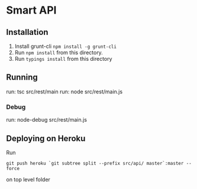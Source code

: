 # Smart API

## Installation

1. Install grunt-cli `npm install -g grunt-cli`
2. Run `npm install` from this directory.
3. Run `typings install` from this directory


## Running
run: tsc src/rest/main
run: node src/rest/main.js


### Debug
run: node-debug src/rest/main.js

## Deploying on Heroku

Run 

    git push heroku `git subtree split --prefix src/api/ master`:master --force

on top level folder

